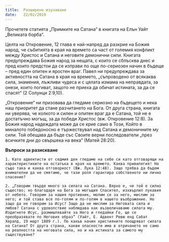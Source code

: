```yaml
---
title:  Разширено изучаване
date:   22/02/2019
---
```


Прочетете статията „Примките на Сатана“ в книгата на Елън Уайт „Великата борба“.

Целта на Откровение, 12 глава е най-напред да разкрие на Божия народ, че събитията в края на времето са част от големия конфликт между Христос и Сатана и неговите демонични сили. Книгата предупреждава Божия народ за нещата, с които се сблъсква днес и пред които предстои да се изправи по още по-сериозен начин в бъдеще – пред един опитен и яростен враг. Павел ни предупреждава за активността на Сатана в края на времето, „съпроводено от всякаква сила, знамения, лъжливи чудеса и с цялата измама на неправдата, за онези, които погиват, защото не приеха да обичат истината, за да се спасят“ (2 Солунци 2:9,10).

„Откровение“ ни призовава да гледаме сериозно на бъдещето и нека наш приоритет да стане разчитането на Бога. От друга страна, книгата ни уверява, че колкото и силен и опитен враг да е Сатана, той не е достатъчно могъщ, за да победи Христос (вж. Откровение 12:8). За Божия народ надеждата може да се крие само в Този, Който в миналото победоносно е тържествувал над Сатана и демоничните му сили. Той обещава да бъде със Своите верни последователи „през всичките дни до свършека на века“ (Матей 28:20).

**Въпроси за разискване**

`1. Като адвентисти от седмия ден гледаме на себе си като отговарящи на характеристиките на остатъка в края на времето. Каква привилегия! Но също така и каква отговорност (Вж. Лука 12:48). Защо трябва да бъдем внимателни да не смятаме, че тази роля гарантира собственото ни лично спасение?`

`2. „Говорим твърде много за силата на Сатана. Вярно е, че той е силно същество; но благодаря на Бога за могъщия Спасител, изхвърлил лукавия от небето. Говорим за нашия противник, молим се за него, мислим за него; и той става все по-голям и по-голям в нашето въображение. Но защо да не говорим за Исус? Защо да не мислим за Неговата сила и любов? Сатана с удоволствие наблюдава как възвеличаваме силата му. Издигнете Исус, размишлявайте за Него и гледайки Го, ще се преобразявате по Неговия образ“ (Уайт, Е. Адвент Ревю енд Сабат Хералд, 19 март 1889 г.). По какъв начин християните поощряват силата на Сатана? От друга страна, какви опасности има в отричането не само на реалността на неговата сила, но и на истината за самото му съществуване?`